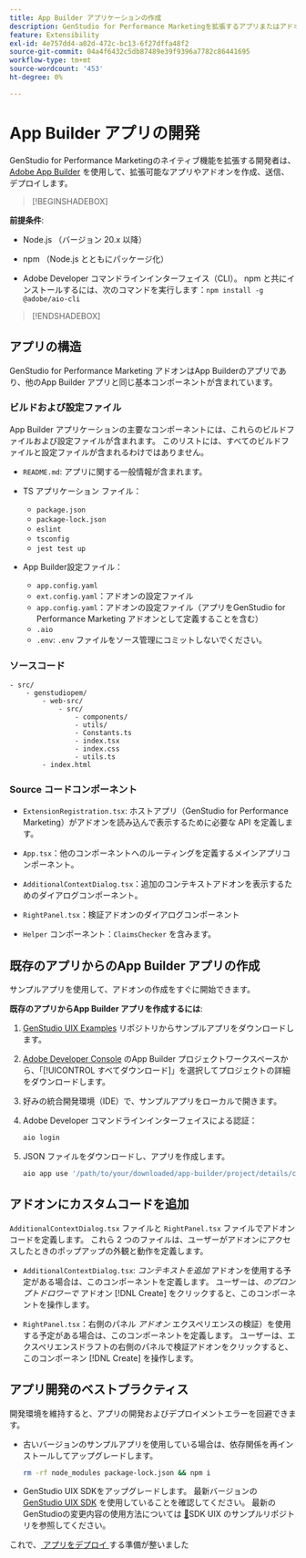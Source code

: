 ```yaml
---
title: App Builder アプリケーションの作成
description: GenStudio for Performance Marketingを拡張するアプリまたはアドオンの作成を開始します。
feature: Extensibility
exl-id: 4e757dd4-a02d-472c-bc13-6f27dffa48f2
source-git-commit: 04a4f6432c5db87489e39f9396a7782c86441695
workflow-type: tm+mt
source-wordcount: '453'
ht-degree: 0%

---
```


# App Builder アプリの開発

GenStudio for Performance Marketingのネイティブ機能を拡張する開発者は、[Adobe App Builder](https://developer.adobe.com/app-builder/) を使用して、拡張可能なアプリやアドオンを作成、送信、デプロイします。

>[!BEGINSHADEBOX]

**前提条件**:

* Node.js （バージョン 20.x 以降）

* npm （Node.js とともにパッケージ化）

* Adobe Developer コマンドラインインターフェイス（CLI）。 npm と共にインストールするには、次のコマンドを実行します：`npm install -g @adobe/aio-cli`

>[!ENDSHADEBOX]

## アプリの構造

GenStudio for Performance Marketing アドオンはApp Builderのアプリであり、他のApp Builder アプリと同じ基本コンポーネントが含まれています。

### ビルドおよび設定ファイル

App Builder アプリケーションの主要なコンポーネントには、これらのビルドファイルおよび設定ファイルが含まれます。 このリストには、すべてのビルドファイルと設定ファイルが含まれるわけではありません。

* `README.md`: アプリに関する一般情報が含まれます。

* TS アプリケーション ファイル：

   * `package.json`
   * `package-lock.json`
   * `eslint`
   * `tsconfig`
   * `jest test up`

* App Builder設定ファイル：

   * `app.config.yaml`
   * `ext.config.yaml`：アドオンの設定ファイル
   * `app.config.yaml`：アドオンの設定ファイル（アプリをGenStudio for Performance Marketing アドオンとして定義することを含む）
   * `.aio`
   * `.env`: `.env` ファイルをソース管理にコミットしないでください。

### ソースコード

```
- src/
    - genstudiopem/
        - web-src/
            - src/
                - components/
                - utils/
                - Constants.ts
                - index.tsx
                - index.css
                - utils.ts
        - index.html
```

### Source コードコンポーネント

* `ExtensionRegistration.tsx`: ホストアプリ（GenStudio for Performance Marketing）がアドオンを読み込んで表示するために必要な API を定義します。

* `App.tsx`：他のコンポーネントへのルーティングを定義するメインアプリコンポーネント。

* `AdditionalContextDialog.tsx`：追加のコンテキストアドオンを表示するためのダイアログコンポーネント。

* `RightPanel.tsx`：検証アドオンのダイアログコンポーネント

* `Helper` コンポーネント：`ClaimsChecker` を含みます。

## 既存のアプリからのApp Builder アプリの作成

サンプルアプリを使用して、アドオンの作成をすぐに開始できます。

**既存のアプリからApp Builder アプリを作成するには**:

1. [GenStudio UIX Examples](https://github.com/adobe/genstudio-uix-examples) リポジトリからサンプルアプリをダウンロードします。

1. [Adobe Developer Console](https://developer.adobe.com/console/) のApp Builder プロジェクトワークスペースから、「[!UICONTROL &#x200B; すべてダウンロード &#x200B;]」を選択してプロジェクトの詳細をダウンロードします。

1. 好みの統合開発環境（IDE）で、サンプルアプリをローカルで開きます。

1. Adobe Developer コマンドラインインターフェイスによる認証：

   ```bash
   aio login
   ```

1. JSON ファイルをダウンロードし、アプリを作成します。

   ```bash
   aio app use '/path/to/your/downloaded/app-builder/project/details/config.json'
   ```

## アドオンにカスタムコードを追加

`AdditionalContextDialog.tsx` ファイルと `RightPanel.tsx` ファイルでアドオンコードを定義します。 これら 2 つのファイルは、ユーザーがアドオンにアクセスしたときのポップアップの外観と動作を定義します。

* `AdditionalContextDialog.tsx`: _コンテキストを追加_ アドオンを使用する予定がある場合は、このコンポーネントを定義します。 ユーザーは、_のプロンプトドロワーで_ アドオン [!DNL Create] をクリックすると、このコンポーネントを操作します。

* `RightPanel.tsx`：右側のパネル _アドオン_ エクスペリエンスの検証）を使用する予定がある場合は、このコンポーネントを定義します。 ユーザーは、エクスペリエンスドラフトの右側のパネルで検証アドオンをクリックすると、このコンポーネン [!DNL Create] を操作します。

## アプリ開発のベストプラクティス

開発環境を維持すると、アプリの開発およびデプロイメントエラーを回避できます。

* 古いバージョンのサンプルアプリを使用している場合は、依存関係を再インストールしてアップグレードします。

  ```bash
  rm -rf node_modules package-lock.json && npm i
  ```

* GenStudio UIX SDKをアップグレードします。 最新バージョンの [GenStudio UIX SDK](https://github.com/adobe/genstudio-uix-sdk) を使用していることを確認してください。 最新のGenStudioの変更内容の使用方法については [&#128279;](https://github.com/adobe/genstudio-uix-examples)SDK UIX のサンプルリポジトリを参照してください。

これで、[ アプリをデプロイ ](deploy-app.md) する準備が整いました
